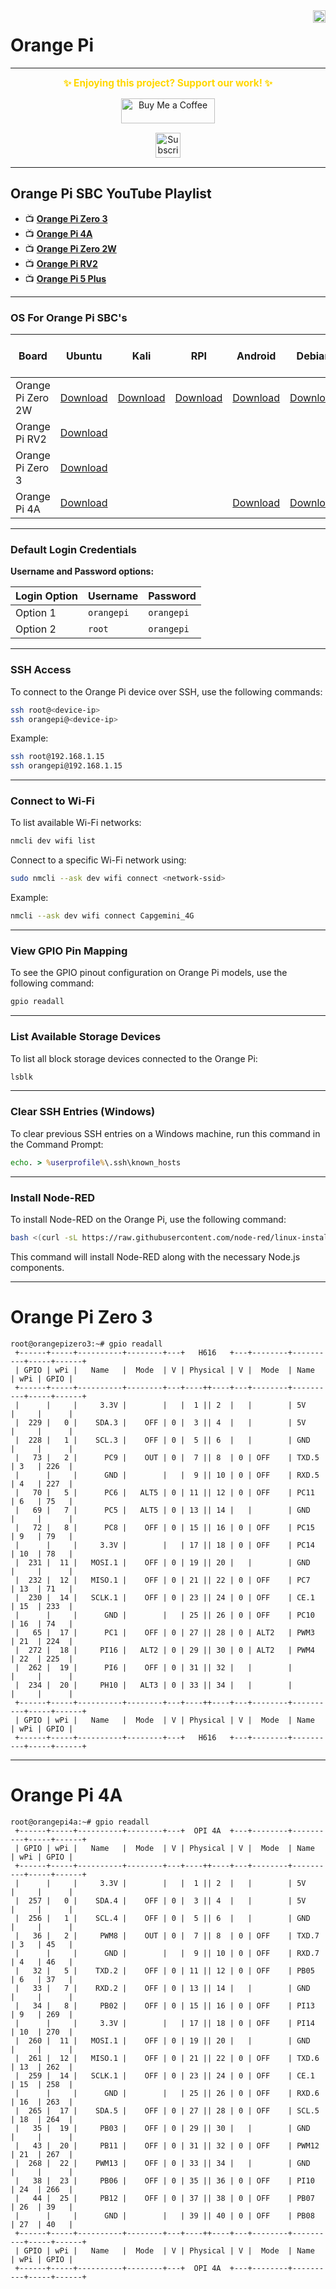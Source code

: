 <img align="right" src="https://visitor-badge.laobi.icu/badge?page_id=papercodeIN.OrangePi" height="20" />


# Orange Pi

---
<p align="center">
  <span style="font-size: 1.1em; color: #FFD700; font-weight: bold;">✨ Enjoying this project? Support our work! ✨</span>
</p>

<p align="center" style="margin: 15px 0;">
  <a href="https://buymeacoffee.com/pylin" target="_blank">
    <img src="https://cdn.buymeacoffee.com/buttons/v2/default-yellow.png" alt="Buy Me a Coffee" style="height: 40px; width: 150px;">
  </a>
</p>

<p align="center" style="margin: 15px 0;">
  <a href="https://www.youtube.com/channel/UCKKhdFV0q8CV5vWUDfiDfTw" target="_blank">
    <img src="https://img.shields.io/badge/SUBSCRIBE%20ON%20YOUTUBE-FF0000?style=for-the-badge&logo=youtube&logoColor=white" alt="Subscribe on YouTube" style="height: 40px;">
  </a>
</p>

---

## **Orange Pi SBC YouTube Playlist**

- 📺 **[Orange Pi Zero 3](https://www.youtube.com/playlist?list=PLxrSjjYyzaaI_eIo1gmEp6e2QRkiUqdk3)**  
- 📺 **[Orange Pi 4A](https://www.youtube.com/playlist?list=PLxrSjjYyzaaKhG8dJjDUM0EYC39efBKAw)**  
- 📺 **[Orange Pi Zero 2W](https://www.youtube.com/playlist?list=PLxrSjjYyzaaKiJdWCMHRrSrB644BnoZ5I)**  
- 📺 **[Orange Pi RV2](https://www.youtube.com/playlist?list=PLxrSjjYyzaaK0ubjjqmDJ1Tk7ReVBwgMj)**  
- 📺 **[Orange Pi 5 Plus](https://www.youtube.com/playlist?list=PLxrSjjYyzaaKqywZO8YE5wo7mHz5TYeUJ)**  

---

### OS For Orange Pi SBC's

| **Board** | **Ubuntu** | **Kali** | **RPI** | **Android** | **Debian** | **Orange Pi OS(Arch)** | **OpenWRT** |
|-----------------|-------------|-------------|-------------|-------------|-------------|-------------|-------------|
| Orange Pi Zero 2W | [Download](https://drive.google.com/drive/folders/1g806xyPnVFyM8Dz_6wAWeoTzaDg3PH4Z)  | [Download](https://github.com/leeboby/kali-images)  | [Download](https://github.com/leeboby/raspberry-pi-os-images) | [Download](https://drive.google.com/drive/folders/19QpUgDYF35BVyB9RI38BLKqtnIHtkh5k) | [Download](https://drive.google.com/drive/folders/1EH8mMQbgh4IgtOWKgg4nmRuZ57Gvfp9X) | [Download](https://drive.google.com/drive/folders/1gaXHqBJQljyyovk2vVPQzT8n1wqm6Bxt) | [Download](https://drive.google.com/drive/folders/1LfgBqpa0kbxj1NGg1t4iselso_V5ImWd) |
| Orange Pi RV2 | [Download](https://drive.google.com/drive/folders/1QgQRX-wtvsTJnOoMBVct-g5HLWb7g6n-)  |  |  |  |  |  |  |
| Orange Pi Zero 3 | [Download](https://drive.google.com/drive/folders/1aLTaOlIMdHhwk3oeZY2YPdB9T8U-EAKA?usp=shar)  |  |  |  |  |  |  |
| Orange Pi 4A | [Download](https://drive.google.com/drive/folders/1bMZ8IPZa6hdQ0bIGUVVV8c62psTVSQ8H?usp=sharing)  |  |  | [Download](https://drive.google.com/drive/folders/1yQSrnMJbquylf5DmpWW7JrIXhvivKLGH?usp=sharing) | [Download](https://drive.google.com/drive/folders/1pBWCRFR46T4yHOt33V-Vc4vErTl-DKmF?usp=sharing) |  |  |


---

### Default Login Credentials
**Username and Password options:**  

| **Login Option** | **Username** | **Password** |
|-----------------|-------------|-------------|
| Option 1        | `orangepi`  | `orangepi`  |
| Option 2        | `root`      | `orangepi`  |

---


### SSH Access
To connect to the Orange Pi device over SSH, use the following commands:  

```bash
ssh root@<device-ip>
ssh orangepi@<device-ip>
```
Example:
```bash
ssh root@192.168.1.15
ssh orangepi@192.168.1.15
```

---

### Connect to Wi-Fi
To list available Wi-Fi networks:  

```bash
nmcli dev wifi list
```
Connect to a specific Wi-Fi network using:  

```bash
sudo nmcli --ask dev wifi connect <network-ssid>
```
Example:
```bash
nmcli --ask dev wifi connect Capgemini_4G
```

---

### View GPIO Pin Mapping
To see the GPIO pinout configuration on Orange Pi models, use the following command:  

```bash
gpio readall
```

---

### List Available Storage Devices
To list all block storage devices connected to the Orange Pi:  

```bash
lsblk
```

---

### Clear SSH Entries (Windows)
To clear previous SSH entries on a Windows machine, run this command in the Command Prompt:  

```cmd
echo. > %userprofile%\.ssh\known_hosts
```

---

### Install Node-RED
To install Node-RED on the Orange Pi, use the following command:  

```bash
bash <(curl -sL https://raw.githubusercontent.com/node-red/linux-installers/master/deb/update-nodejs-and-nodered)
```
This command will install Node-RED along with the necessary Node.js components.


---

# Orange Pi Zero 3
```
root@orangepizero3:~# gpio readall
 +------+-----+----------+--------+---+   H616   +---+--------+----------+-----+------+
 | GPIO | wPi |   Name   |  Mode  | V | Physical | V |  Mode  | Name     | wPi | GPIO |
 +------+-----+----------+--------+---+----++----+---+--------+----------+-----+------+
 |      |     |     3.3V |        |   |  1 || 2  |   |        | 5V       |     |      |
 |  229 |   0 |    SDA.3 |    OFF | 0 |  3 || 4  |   |        | 5V       |     |      |
 |  228 |   1 |    SCL.3 |    OFF | 0 |  5 || 6  |   |        | GND      |     |      |
 |   73 |   2 |      PC9 |    OUT | 0 |  7 || 8  | 0 | OFF    | TXD.5    | 3   | 226  |
 |      |     |      GND |        |   |  9 || 10 | 0 | OFF    | RXD.5    | 4   | 227  |
 |   70 |   5 |      PC6 |   ALT5 | 0 | 11 || 12 | 0 | OFF    | PC11     | 6   | 75   |
 |   69 |   7 |      PC5 |   ALT5 | 0 | 13 || 14 |   |        | GND      |     |      |
 |   72 |   8 |      PC8 |    OFF | 0 | 15 || 16 | 0 | OFF    | PC15     | 9   | 79   |
 |      |     |     3.3V |        |   | 17 || 18 | 0 | OFF    | PC14     | 10  | 78   |
 |  231 |  11 |   MOSI.1 |    OFF | 0 | 19 || 20 |   |        | GND      |     |      |
 |  232 |  12 |   MISO.1 |    OFF | 0 | 21 || 22 | 0 | OFF    | PC7      | 13  | 71   |
 |  230 |  14 |   SCLK.1 |    OFF | 0 | 23 || 24 | 0 | OFF    | CE.1     | 15  | 233  |
 |      |     |      GND |        |   | 25 || 26 | 0 | OFF    | PC10     | 16  | 74   |
 |   65 |  17 |      PC1 |    OFF | 0 | 27 || 28 | 0 | ALT2   | PWM3     | 21  | 224  |
 |  272 |  18 |     PI16 |   ALT2 | 0 | 29 || 30 | 0 | ALT2   | PWM4     | 22  | 225  |
 |  262 |  19 |      PI6 |    OFF | 0 | 31 || 32 |   |        |          |     |      |
 |  234 |  20 |     PH10 |   ALT3 | 0 | 33 || 34 |   |        |          |     |      |
 +------+-----+----------+--------+---+----++----+---+--------+----------+-----+------+
 | GPIO | wPi |   Name   |  Mode  | V | Physical | V |  Mode  | Name     | wPi | GPIO |
 +------+-----+----------+--------+---+   H616   +---+--------+----------+-----+------+
```
---
# Orange Pi 4A
```
root@orangepi4a:~# gpio readall
 +------+-----+----------+--------+---+  OPI 4A  +---+--------+----------+-----+------+
 | GPIO | wPi |   Name   |  Mode  | V | Physical | V |  Mode  | Name     | wPi | GPIO |
 +------+-----+----------+--------+---+----++----+---+--------+----------+-----+------+
 |      |     |     3.3V |        |   |  1 || 2  |   |        | 5V       |     |      |
 |  257 |   0 |    SDA.4 |    OFF | 0 |  3 || 4  |   |        | 5V       |     |      |
 |  256 |   1 |    SCL.4 |    OFF | 0 |  5 || 6  |   |        | GND      |     |      |
 |   36 |   2 |     PWM8 |    OUT | 0 |  7 || 8  | 0 | OFF    | TXD.7    | 3   | 45   |
 |      |     |      GND |        |   |  9 || 10 | 0 | OFF    | RXD.7    | 4   | 46   |
 |   32 |   5 |    TXD.2 |    OFF | 0 | 11 || 12 | 0 | OFF    | PB05     | 6   | 37   |
 |   33 |   7 |    RXD.2 |    OFF | 0 | 13 || 14 |   |        | GND      |     |      |
 |   34 |   8 |     PB02 |    OFF | 0 | 15 || 16 | 0 | OFF    | PI13     | 9   | 269  |
 |      |     |     3.3V |        |   | 17 || 18 | 0 | OFF    | PI14     | 10  | 270  |
 |  260 |  11 |   MOSI.1 |    OFF | 0 | 19 || 20 |   |        | GND      |     |      |
 |  261 |  12 |   MISO.1 |    OFF | 0 | 21 || 22 | 0 | OFF    | TXD.6    | 13  | 262  |
 |  259 |  14 |   SCLK.1 |    OFF | 0 | 23 || 24 | 0 | OFF    | CE.1     | 15  | 258  |
 |      |     |      GND |        |   | 25 || 26 | 0 | OFF    | RXD.6    | 16  | 263  |
 |  265 |  17 |    SDA.5 |    OFF | 0 | 27 || 28 | 0 | OFF    | SCL.5    | 18  | 264  |
 |   35 |  19 |     PB03 |    OFF | 0 | 29 || 30 |   |        | GND      |     |      |
 |   43 |  20 |     PB11 |    OFF | 0 | 31 || 32 | 0 | OFF    | PWM12    | 21  | 267  |
 |  268 |  22 |    PWM13 |    OFF | 0 | 33 || 34 |   |        | GND      |     |      |
 |   38 |  23 |     PB06 |    OFF | 0 | 35 || 36 | 0 | OFF    | PI10     | 24  | 266  |
 |   44 |  25 |     PB12 |    OFF | 0 | 37 || 38 | 0 | OFF    | PB07     | 26  | 39   |
 |      |     |      GND |        |   | 39 || 40 | 0 | OFF    | PB08     | 27  | 40   |
 +------+-----+----------+--------+---+----++----+---+--------+----------+-----+------+
 | GPIO | wPi |   Name   |  Mode  | V | Physical | V |  Mode  | Name     | wPi | GPIO |
 +------+-----+----------+--------+---+  OPI 4A  +---+--------+----------+-----+------+
```

